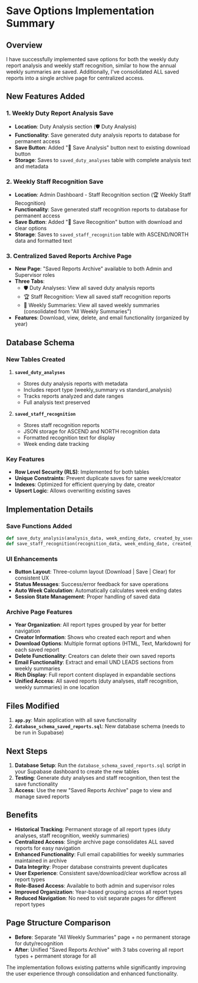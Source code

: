 # Save Options Implementation Summary

## Overview
I have successfully implemented save options for both the weekly duty report analysis and weekly staff recognition, similar to how the annual weekly summaries are saved. Additionally, I've consolidated ALL saved reports into a single archive page for centralized access.

## New Features Added

### 1. Weekly Duty Report Analysis Save
- **Location**: Duty Analysis section (🛡️ Duty Analysis)
- **Functionality**: Save generated duty analysis reports to database for permanent access
- **Save Button**: Added "💾 Save Analysis" button next to existing download button
- **Storage**: Saves to `saved_duty_analyses` table with complete analysis text and metadata

### 2. Weekly Staff Recognition Save  
- **Location**: Admin Dashboard - Staff Recognition section (🏆 Weekly Staff Recognition)
- **Functionality**: Save generated staff recognition reports to database for permanent access
- **Save Button**: Added "💾 Save Recognition" button with download and clear options
- **Storage**: Saves to `saved_staff_recognition` table with ASCEND/NORTH data and formatted text

### 3. Centralized Saved Reports Archive Page
- **New Page**: "Saved Reports Archive" available to both Admin and Supervisor roles
- **Three Tabs**: 
  - 🛡️ Duty Analyses: View all saved duty analysis reports
  - 🏆 Staff Recognition: View all saved staff recognition reports
  - 📅 Weekly Summaries: View all saved weekly summaries (consolidated from "All Weekly Summaries")
- **Features**: Download, view, delete, and email functionality (organized by year)

## Database Schema

### New Tables Created
1. **`saved_duty_analyses`**
   - Stores duty analysis reports with metadata
   - Includes report type (weekly_summary vs standard_analysis)
   - Tracks reports analyzed and date ranges
   - Full analysis text preserved

2. **`saved_staff_recognition`**
   - Stores staff recognition reports  
   - JSON storage for ASCEND and NORTH recognition data
   - Formatted recognition text for display
   - Week ending date tracking

### Key Features
- **Row Level Security (RLS)**: Implemented for both tables
- **Unique Constraints**: Prevent duplicate saves for same week/creator
- **Indexes**: Optimized for efficient querying by date, creator
- **Upsert Logic**: Allows overwriting existing saves

## Implementation Details

### Save Functions Added
```python
def save_duty_analysis(analysis_data, week_ending_date, created_by_user_id=None)
def save_staff_recognition(recognition_data, week_ending_date, created_by_user_id=None)
```

### UI Enhancements
- **Button Layout**: Three-column layout (Download | Save | Clear) for consistent UX
- **Status Messages**: Success/error feedback for save operations
- **Auto Week Calculation**: Automatically calculates week ending dates
- **Session State Management**: Proper handling of saved data

### Archive Page Features
- **Year Organization**: All report types grouped by year for better navigation
- **Creator Information**: Shows who created each report and when
- **Download Options**: Multiple format options (HTML, Text, Markdown) for each saved report
- **Delete Functionality**: Creators can delete their own saved reports
- **Email Functionality**: Extract and email UND LEADS sections from weekly summaries
- **Rich Display**: Full report content displayed in expandable sections
- **Unified Access**: All saved reports (duty analyses, staff recognition, weekly summaries) in one location

## Files Modified
1. **`app.py`**: Main application with all save functionality
2. **`database_schema_saved_reports.sql`**: New database schema (needs to be run in Supabase)

## Next Steps
1. **Database Setup**: Run the `database_schema_saved_reports.sql` script in your Supabase dashboard to create the new tables
2. **Testing**: Generate duty analyses and staff recognition, then test the save functionality
3. **Access**: Use the new "Saved Reports Archive" page to view and manage saved reports

## Benefits
- **Historical Tracking**: Permanent storage of all report types (duty analyses, staff recognition, weekly summaries)
- **Centralized Access**: Single archive page consolidates ALL saved reports for easy navigation
- **Enhanced Functionality**: Full email capabilities for weekly summaries maintained in archive
- **Data Integrity**: Proper database constraints prevent duplicates
- **User Experience**: Consistent save/download/clear workflow across all report types
- **Role-Based Access**: Available to both admin and supervisor roles
- **Improved Organization**: Year-based grouping across all report types
- **Reduced Navigation**: No need to visit separate pages for different report types

## Page Structure Comparison
- **Before**: Separate "All Weekly Summaries" page + no permanent storage for duty/recognition
- **After**: Unified "Saved Reports Archive" with 3 tabs covering all report types + permanent storage for all

The implementation follows existing patterns while significantly improving the user experience through consolidation and enhanced functionality.